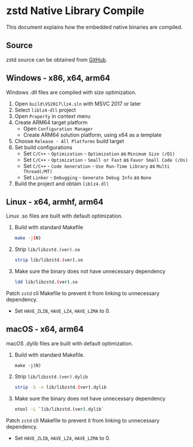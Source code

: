 # zstd Native Library Compile

This document explains how the embedded native binaries are compiled.

## Source

zstd source can be obtained from [GitHub](https://github.com/facebook/zstd/releases).

## Windows - x86, x64, arm64

Windows .dll files are compiled with size optimization.

1. Open `build\VS2017\lz4.sln` with MSVC 2017 or later
1. Select `liblz4-dll` project
1. Open `Property` in context menu
1. Create ARM64 target platform
   - Open `Configuration Manager`
   - Create ARM64 solution platform, using x64 as a template
1. Choose `Release - All Platforms` build target
1. Set build configurations
   - Set `C/C++` - `Optimization` - `Optimization` as `Minimum Size (/O1)`
   - Set `C/C++` - `Optimization` - `Small or Fast` as `Favor Small Code (/Os)`
   - Set `C/C++` - `Code Generation` - `Use Run-Time Library` as `Multi Thread(/MT)`
   - Set `Linker` - `Debugging` - `Generate Debug Info` as `None`
1. Build the project and obtain `liblz4.dll`

## Linux - x64, armhf, arm64

Linux .so files are built with default optimization.

1. Build with standard Makefile
   ```sh
   make -j(N)
   ```
1. Strip `lib/libzstd.(ver).so`
   ```sh
   strip lib/libzstd.(ver).so
   ```
1. Make sure the binary does not have unnecessary dependency
   ```sh
   ldd lib/libzstd.(ver).so
   ```

Patch `zstd` cli Makefile to prevent it from linking to unnecessary dependency.
- Set `HAVE_ZLIB`, `HAVE_LZ4`, `HAVE_LZMA` to 0.

## macOS - x64, arm64

macOS .dylib files are built with default optimization.

1. Build with standard Makefile.
   ```ssh
   make -j(N)
   ```
1. Strip `lib/libzstd.(ver).dylib`
   ```sh
   strip -S -x lib/libzstd.(ver).dylib
   ```
1. Make sure the binary does not have unnecessary dependency
   ```sh
   otool -L `lib/libzstd.(ver).dylib`
   ```

Patch `zstd` cli Makefile to prevent it from linking to unnecessary dependency.
- Set `HAVE_ZLIB`, `HAVE_LZ4`, `HAVE_LZMA` to 0.
